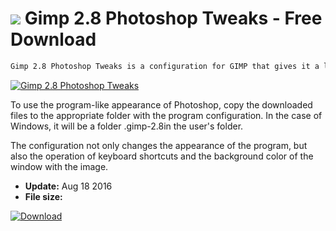 # ![](https://cdn.softexe.net/static/icon/b/gimp-2.8-photoshop-tweaks-11394.png) Gimp 2.8 Photoshop Tweaks  - Free Download

```sh
Gimp 2.8 Photoshop Tweaks is a configuration for GIMP that gives it a look similar to older versions of Photoshop. This allows you to get the same layout of the tool palette, shortcuts and icons, as in earlier versions of Adobe.
```
[![Gimp 2.8 Photoshop Tweaks](https:https://tse2.mm.bing.net/th?id=OIP.8Oq3tyegja8-DuWGKF8NvgHaFa&pid=Api)](https://softexe.net/win/multimedia/image-viewer/gimp-2.8-photoshop-tweaks:ppcad.html)

To use the program-like appearance of Photoshop, copy the downloaded files to the appropriate folder with the program configuration. In the case of Windows, it will be a folder .gimp-2.8in the user's folder. 
 
 
 The configuration not only changes the appearance of the program, but also the operation of keyboard shortcuts and the background color of the window with the image.


- **Update:** Aug 18 2016
- **File size:** 

[![Download](https://cdn.softexe.net/static/img/download.png)](https://softexe.net/win/multimedia/image-viewer/gimp-2.8-photoshop-tweaks:ppcad.html)


